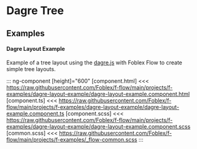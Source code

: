 ﻿# Dagre Tree

## Examples

#### Dagre Layout Example

Example of a tree layout using the [dagre.js](https://github.com/dagrejs/dagre) with Foblex Flow to create simple tree layouts. 

::: ng-component <dagre-layout-example></dagre-layout-example> [height]="600"
[component.html] <<< https://raw.githubusercontent.com/Foblex/f-flow/main/projects/f-examples/dagre-layout-example/dagre-layout-example.component.html
[component.ts] <<< https://raw.githubusercontent.com/Foblex/f-flow/main/projects/f-examples/dagre-layout-example/dagre-layout-example.component.ts
[component.scss] <<< https://raw.githubusercontent.com/Foblex/f-flow/main/projects/f-examples/dagre-layout-example/dagre-layout-example.component.scss
[common.scss] <<< https://raw.githubusercontent.com/Foblex/f-flow/main/projects/f-examples/_flow-common.scss
:::

